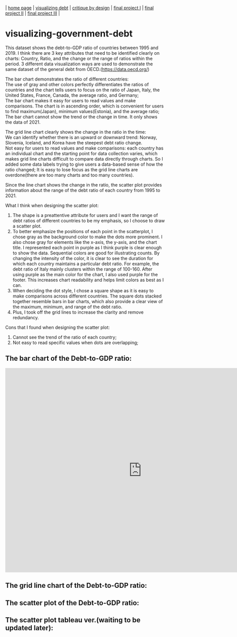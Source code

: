 | [home page](https://cmustudent.github.io/tswd-portfolio-templates/) | [visualizing debt](visualizing-government-debt) | [critique by design](critique-by-design) | [final project I](final-project-part-one) | [final project II](final-project-part-two) | [final project III](final-project-part-three) |

# visualizing-government-debt
This dataset shows the debt-to-GDP ratio of countries between 1995 and 2019. I think there are 3 key attributes that need to be identified clearly on charts: Country, Ratio, and the change or the range of ratios within the period. 3 different data visualization ways are used to demonstrate the same dataset of the general debt from OECD.(https://data.oecd.org/)

The bar chart demonstrates the ratio of different countries:  
    The use of gray and other colors perfectly differentiates the ratios of countries and the chart tells users to focus on the ratio of Japan, Italy, the United States, France, Canada, the average ratio, and Germany;  
    The bar chart makes it easy for users to read values and make comparisons. The chart is in ascending order, which is convenient for users to find maximum(Japan), minimum values(Estonia), and the average ratio;  
    The bar chart cannot show the trend or the change in time. It only shows the data of 2021.

The grid line chart clearly shows the change in the ratio in the time:  
    We can identify whether there is an upward or downward trend: Norway, Slovenia, Iceland, and Korea have the steepest debt ratio change.  
    Not easy for users to read values and make comparisons: each country has an individual chart and the starting point for data collection varies, which makes grid line charts difficult to compare data directly through charts. So I added some data labels trying to give users a data-based sense of how the ratio changed;
    It is easy to lose focus as the grid line charts are overdone(there are too many charts and too many countries).
  
Since the line chart shows the change in the ratio, the scatter plot provides information about the range of the debt ratio of each country from 1995 to 2021.   

What I think when designing the scatter plot:  
1. The shape is a preattentive attribute for users and I want the range of debt ratios of different countries to be my emphasis, so I choose to draw a scatter plot.
2. To better emphasize the positions of each point in the scatterplot, I chose gray as the background color to make the dots more prominent. I also chose gray for elements like the x-axis, the y-axis, and the chart title. I represented each point in purple as I think purple is clear enough to show the data. Sequential colors are good for illustrating counts. By changing the intensity of the color, it is clear to see the duration for which each country maintains a particular debt ratio. For example, the debt ratio of Italy mainly clusters within the range of 100-160. After using purple as the main color for the chart, I also used purple for the footer. This increases chart readability and helps limit colors as best as I can.
3. When deciding the dot style, I chose a square shape as it is easy to make comparisons across different countries. The square dots stacked together resemble bars in bar charts, which also provide a clear view of the maximum, minimum, and range of the debt ratio.
4. Plus, I took off the grid lines to increase the clarity and remove redundancy.

Cons that I found when designing the scatter plot:
1. Cannot see the trend of the ratio of each country;
2. Not easy to read specific values when dots are overlapping;

## The bar chart of the Debt-to-GDP ratio:
<iframe src="https://data.oecd.org/chart/7b90" width="860" height="645" style="border: 0" mozallowfullscreen="true" webkitallowfullscreen="true" allowfullscreen="true"><a href="https://data.oecd.org/chart/7b90" target="_blank">OECD Chart: General government debt, Total, % of GDP, Annual, 2022</a></iframe>

## The grid line chart of the Debt-to-GDP ratio:
<div class="flourish-embed flourish-chart" data-src="visualisation/14963280"><script src="https://public.flourish.studio/resources/embed.js"></script></div>

## The scatter plot of the Debt-to-GDP ratio:
<div class="flourish-embed flourish-scatter" data-src="visualisation/14963473"><script src="https://public.flourish.studio/resources/embed.js"></script></div>

## The scatter plot tableau ver.(waiting to be updated later):


